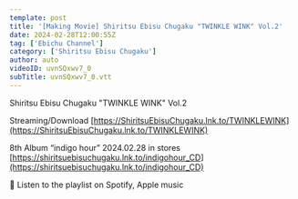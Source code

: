 ```yaml
---
template: post
title: '[Making Movie] Shiritsu Ebisu Chugaku "TWINKLE WINK" Vol.2'
date: 2024-02-28T12:00:55Z
tag: ['Ebichu Channel']
category: ['Shiritsu Ebisu Chugaku']
author: auto 
videoID: uvnSQxwv7_0
subTitle: uvnSQxwv7_0.vtt
---
```

Shiritsu Ebisu Chugaku "TWINKLE WINK" Vol.2

Streaming/Download
[https://ShiritsuEbisuChugaku.lnk.to/TWINKLEWINK](https://ShiritsuEbisuChugaku.lnk.to/TWINKLEWINK)

8th Album “indigo hour” 2024.02.28 in stores
[https://shiritsuebisuchugaku.lnk.to/indigohour_CD](https://shiritsuebisuchugaku.lnk.to/indigohour_CD)

🎵 Listen to the playlist on Spotify, Apple music